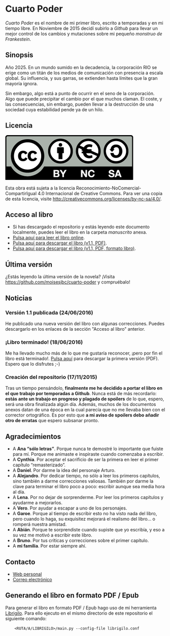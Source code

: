 # Cuarto Poder

*Cuarto Poder* es el nombre de mi primer libro, escrito a temporadas y en mi tiempo libre. En Noviembre de 2015 decidí subirlo a *Github* para llevar un mejor control de los cambios y mutaciones sobre mi pequeño *monstruo de Frankestein*.


## Sinopsis

Año 2025. En un mundo sumido en la decadencia, la corporación RIO se erige como un titán de los medios de comunicación con presencia a escala global. Su influencia, y sus garras, se extienden hasta límites que la gran mayoría ignora.

Sin embargo, algo está a punto de ocurrir en el seno de la corporación. Algo que puede precipitar el cambio por el que muchos claman. El coste, y las consecuencias, sin embargo, pueden llevar a la destrucción de una sociedad cuya estabilidad pende ya de un hilo.


## Licencia

![Logo licencia Reconocimiento-NoComercial-CompartirIgual 4.0 Internacional](img/by-nc-sa.eu.png)

Esta obra está sujeta a la licencia Reconocimiento-NoComercial-CompartirIgual 4.0 Internacional de Creative Commons. Para ver una copia de esta licencia, visite <http://creativecommons.org/licenses/by-nc-sa/4.0/>.


## Acceso al libro

- Si has descargado el repositorio y estás leyendo este documento localmente, puedes leer el libro en la carpeta *manuscrito* anexa.
- [Pulsa aquí para leer el libro online](manuscrito/c01_el-reencuentro.md).
- [Pulsa aquí para descargar el libro (v1.1, PDF)](https://github.com/moisesjbc/cuarto-poder/releases/download/v1.1/cuarto-poder-v1.1.pdf).
- [Pulsa aquí para descargar el libro (v1.1, PDF, formato libro)](https://github.com/moisesjbc/cuarto-poder/releases/download/v1.1/libro-cuarto-poder-v1.1.pdf).

## Última versión

¿Estás leyendo la última versión de la novela? ¡Visita <https://github.com/moisesjbc/cuarto-poder> y compruébalo!

## Noticias

### Versión 1.1 publicada (24/06/2016)

He publicado una nueva versión del libro con algunas correcciones. Puedes descargarlo en los enlaces de la sección "Acceso al libro" anterior.

### ¡Libro terminado! (18/06/2016)

Me ha llevado mucho más de lo que me gustaría reconocer, ¡pero por fin el libro está terminado!. [Pulsa aquí](https://github.com/moisesjbc/cuarto-poder/releases/download/v1.0/cuarto-poder.pdf) para descargar la primera versión (PDF). Espero que lo disfrutes ;-)

### Creación del repositorio (17/11/2015)

Tras un tiempo pensándolo, **finalmente me he decidido a portar el libro en el que trabajo por temporadas a Github**. Nunca está de más recordarlo: **estás ante un trabajo en progreso y plagado de spoilers** de lo que, espero, será una obra finalizada algún día. Además, muchos de los documentos anexos datan de una época en la cual parecía que no me llevaba bien con el corrector ortográfico. Es por esto que **a mi aviso de spoilers debo añadir otro de erratas** que espero subsanar pronto.


## Agradecimientos

- A **Ana “sólo letras”**. Porque nunca te demostré lo importante que fuiste para mí. Porque me animaste e inspiraste cuando comenzaba a escribir.
- A **Cynthia**. Por aceptar el sacrificio de ser la primera en leer el primer capítulo “remasterizado”.
- A **Daniel**. Por darme la idea del personaje Arturo.
- A **Alejandro**. Por dedicar tiempo, no sólo a leer los primeros capítulos, sino también a darme correcciones valiosas. También por darme la clave para terminar el libro poco a poco: escribir aunque sea media hora al día.
- A **Lena**. Por no dejar de sorprenderme. Por leer los primeros capítulos y ayudarme a mejorarlos.
- A **Vero**. Por ayudar a escapar a uno de los personajes.
- A **Garoe**. Porque al tiempo de escribir esto no ha visto nada del libro, pero cuando lo haga, su exquisitez mejorará el realismo del libro... o romperá nuestra amistad.
- A **Abián**. Porque te sorprendiste cuando supiste que yo escribía, y eso a su vez me motivó a escribir este libro.
- A **Bruno**. Por tus críticas y correcciones sobre el primer capítulo.
- A **mi familia**. Por estar siempre ahí.


## Contacto

- [Web personal](http://moisesjbc.github.io/)
- [Correo electrónico](mailto:moisesjbc@gmail.com)


## Generando el libro en formato PDF / Epub

Para generar el libro en formato PDF / Epub hago uso de mi herramienta [Librigilo](https://github.com/moisesjbc/librigilo). Para ello ejecuto en el mismo directorio de este repositorio el siguiente comando:

        <RUTA/A/LIBRIGILO>/main.py --config-file librigilo.conf
